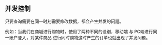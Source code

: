 ## 并发控制

只要查询需要在同一时刻需要修改数据，都会产生并发的问题。

例如：当我们在商城进行购物时，使用了两种不同的设别，移动端 与 PC端进行同一账户登入，对某件商品 进行同时购物这时产生的订单也就出现了并发问题。





